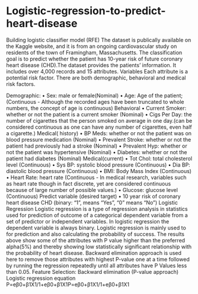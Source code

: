 # Logistic-regression-to-predict-heart-disease
Building logistic classifier model (RFE)
The dataset is publically available on the Kaggle website, and it is from an ongoing cardiovascular study on residents of the town of Framingham, Massachusetts. The classification goal is to predict whether the patient has 10-year risk of future coronary heart disease (CHD).The dataset provides the patients’ information. It includes over 4,000 records and 15 attributes.
Variables
Each attribute is a potential risk factor. There are both demographic, behavioral and medical risk factors.

Demographic:
• Sex: male or female(Nominal)
• Age: Age of the patient;(Continuous - Although the recorded ages have been truncated to whole numbers, the concept of age is continuous)
Behavioral
• Current Smoker: whether or not the patient is a current smoker (Nominal)
• Cigs Per Day: the number of cigarettes that the person smoked on average in one day.(can be considered continuous as one can have any number of cigarettes, even half a cigarette.)
Medical( history)
• BP Meds: whether or not the patient was on blood pressure medication (Nominal)
• Prevalent Stroke: whether or not the patient had previously had a stroke (Nominal)
• Prevalent Hyp: whether or not the patient was hypertensive (Nominal)
• Diabetes: whether or not the patient had diabetes (Nominal)
Medical(current)
• Tot Chol: total cholesterol level (Continuous)
• Sys BP: systolic blood pressure (Continuous)
• Dia BP: diastolic blood pressure (Continuous)
• BMI: Body Mass Index (Continuous)
• Heart Rate: heart rate (Continuous - In medical research, variables such as heart rate though in fact discrete, yet are considered continuous because of large number of possible values.)
• Glucose: glucose level (Continuous)
Predict variable (desired target)
• 10 year risk of coronary heart disease CHD (binary: “1”, means “Yes”, “0” means “No”)
Logistic Regression
Logistic regression is a type of regression analysis in statistics used for prediction of outcome of a categorical dependent variable from a set of predictor or independent variables. In logistic regression the dependent variable is always binary. Logistic regression is mainly used to for prediction and also calculating the probability of success.
The results above show some of the attributes with P value higher than the preferred alpha(5%) and thereby showing low statistically significant relationship with the probability of heart disease. Backward elimination approach is used here to remove those attributes with highest P-value one at a time followed by running the regression repeatedly until all attributes have P Values less than 0.05.
Feature Selection: Backward elimination (P-value approach)
Logistic regression equation
P=eβ0+β1X1/1+eβ0+β1X1P=eβ0+β1X1/1+eβ0+β1X1
